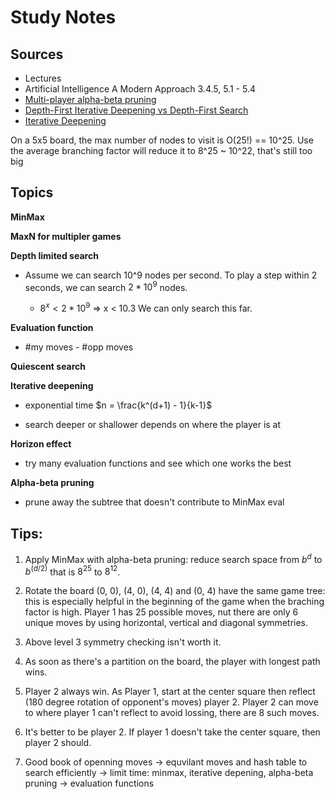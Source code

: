 # Study Notes

## Sources

* Lectures   
* Artificial Intelligence A Modern Approach 3.4.5, 5.1 - 5.4
* [Multi-player alpha-beta pruning](http://www.cc.gatech.edu/~thad/6601-gradAI-fall2015/Korf_Multi-player-Alpha-beta-Pruning.pdf)
* [Depth-First Iterative Deepening vs Depth-First Search](http://movingai.com/dfid.html)
* [Iterative Deepening](https://www.cs.ubc.ca/~hutter/teaching/cpsc322/2-Search6-final.pdf)


On a 5x5 board, the max number of nodes to visit is O(25!) == 10^25. Use the average branching factor will reduce it to 8^25 ~ 10^22, that's still too big


## Topics

**MinMax** 


**MaxN for multipler games**


**Depth limited search**

* Assume we can search 10^9 nodes per second. To play a step within 2 seconds, we can search $2*10^9$ nodes. 

	- $8^x < 2*10^9$ => x < 10.3 We can only search this far. 


**Evaluation function** 

* #my moves - #opp moves


**Quiescent search**


**Iterative deepening**

* exponential time $n = \frac{k^(d+1) - 1}{k-1}$
	
* search deeper or shallower depends on where the player is at 


**Horizon effect**

* try many evaluation functions and see which one works the best


**Alpha-beta pruning** 

* prune away the subtree that doesn't contribute to MinMax eval


## Tips:

1. Apply MinMax with alpha-beta pruning: reduce search space from $b^d$ to $b^(d/2)$ that is $8^25$ to $8^12$.

2. Rotate the board (0, 0), (4, 0), (4, 4) and (0, 4) have the same game tree: this is especially helpful in the beginning of the game when the braching factor is high. Player 1 has 25 possible moves, nut there are only 6 unique moves by using horizontal, vertical and diagonal symmetries. 

3. Above level 3 symmetry checking isn't worth it. 

4. As soon as there's a partition on the board, the player with longest path wins.

5. Player 2 always win. As Player 1, start at the center square then reflect (180 degree rotation of opponent's moves) player 2. Player 2 can move to where player 1 can't reflect to avoid lossing, there are 8 such moves. 

6. It's better to be player 2. If player 1 doesn't take the center square, then player 2 should.

7. Good book of openning moves -> equvilant moves and hash table to search efficiently -> limit time: minmax, iterative depening, alpha-beta pruning -> evaluation functions

